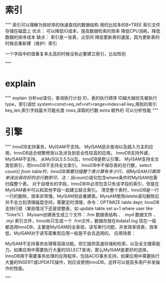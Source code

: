 # 索引
"""
索引可以理解为排好序的快速查找的数据结构 用的比较多的B+TREE
索引文件存储在磁盘上
优点：
    可以降低IO成本，提高数据检索的效率
    降低CPU消耗，降低数据的排序成本
缺点：
    索引是一张表，占空间
    降低更新表的速度，因为更新表的时候会重新建（维护）索引
   
一个字段中的值重复率太高的时候没有必要建立索引，比如性别


"""

# explain
"""
 explain 分析sql语句，查询执行计划
 ID，表的执行顺序 ID越大越优先被执行
 type，索引调优 system>const>eq_ref>ref>range>index>all
 key,用到的索引
 key_len,索引字段最大可能长度
 rows,读取的行数
 extra 额外的
 可以分析性能
"""
# 引擎
"""
InnoDB支持事务，MyISAM不支持。
MyISAM适合查询以及插入为主的应用，InnoDB适合频繁修改以及涉及到安全性较高的应用。
InnoDB支持外键，MyISAM不支持。
从MySQL5.5.5以后，InnoDB是默认引擎。
MyISAM支持全文类型索引，而InnoDB不支持全文索引。
InnoDB中不保存表的总行数，select count(*) from table时，InnoDB需要扫描整个表计算有多少行，但MyISAM只需简单读出保存好的总行数即可。注：当count(*)语句包含where条件时MyISAM也需扫描整个表。
对于自增长的字段，InnoDB中必须包含只有该字段的索引，但是在MyISAM表中可以和其他字段一起建立联合索引。
清空整个表时，InnoDB是一行一行的删除，效率非常慢。MyISAM则会重建表。MyisAM使用delete语句删除后并不会立刻清理磁盘空间，需要定时清理，命令：OPTIMIZE table dept;
InnoDB支持行锁（某些情况下还是锁整表，如 update table set a=1 where user like ‘%lee%’）
Myisam创建表生成三个文件：.frm 数据表结构 、 .myd 数据文件 、 .myi 索引文件，Innodb只生成一个 .frm文件，数据存放在ibdata1.log
现在一般都选用InnoDB，主要是MyISAM的全表锁，读写串行问题，并发效率锁表，效率低，MyISAM对于读写密集型应用一般是不会去选用的。
应用场景：
 

MyISAM不支持事务处理等高级功能，但它提供高速存储和检索，以及全文搜索能力。如果应用中需要执行大量的SELECT查询，那么MyISAM是更好的选择。
InnoDB用于需要事务处理的应用程序，包括ACID事务支持。如果应用中需要执行大量的INSERT或UPDATE操作，则应该使用InnoDB，这样可以提高多用户并发操作的性能。
 
"""
